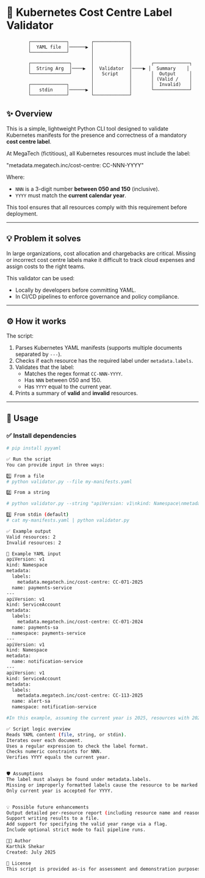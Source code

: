 # 📄 Kubernetes Cost Centre Label Validator

            ┌─────────────┐        ┌─────────────┐
            │  YAML file  │──────▶ │             │
            └─────────────┘        │             │
                                   │             │
            ┌──────────────┐       │             │       ┌─────────────┐
            │  String Arg  │────▶  │  Validator  │────▶ │  Summary    │
            └──────────────┘       │   Script    │       │  Output     │
                                   │             │       │ (Valid /    │
            ┌─────────────┐        │             │       │  Invalid)   │
            │   stdin     │──────▶ │             │       └─────────────┘
            └─────────────┘        └─────────────┘


## ✨ Overview

This is a simple, lightweight Python CLI tool designed to validate Kubernetes manifests for the presence and correctness of a mandatory **cost centre label**.

At MegaTech (fictitious), all Kubernetes resources must include the label:

"metadata.megatech.inc/cost-centre: CC-NNN-YYYY"


Where:
- `NNN` is a 3-digit number **between 050 and 150** (inclusive).
- `YYYY` must match the **current calendar year**.

This tool ensures that all resources comply with this requirement before deployment.

---

## 💡 Problem it solves

In large organizations, cost allocation and chargebacks are critical. Missing or incorrect cost centre labels make it difficult to track cloud expenses and assign costs to the right teams.

This validator can be used:
- Locally by developers before committing YAML.
- In CI/CD pipelines to enforce governance and policy compliance.

---

## ⚙️ How it works

The script:
1. Parses Kubernetes YAML manifests (supports multiple documents separated by `---`).
2. Checks if each resource has the required label under `metadata.labels`.
3. Validates that the label:
   - Matches the regex format `CC-NNN-YYYY`.
   - Has `NNN` between 050 and 150.
   - Has `YYYY` equal to the current year.
4. Prints a summary of **valid** and **invalid** resources.

---

## 🚀 Usage

### ✅ Install dependencies

```bash
# pip install pyyaml

✅ Run the script
You can provide input in three ways:

1️⃣ From a file
# python validator.py --file my-manifests.yaml

2️⃣ From a string

# python validator.py --string "apiVersion: v1\nkind: Namespace\nmetadata:\n  labels:\n    metadata.megatech.inc/cost-centre: CC-071-2025\n  name: example-ns"

3️⃣ From stdin (default)
# cat my-manifests.yaml | python validator.py

✅ Example output
Valid resources: 2
Invalid resources: 2

💬 Example YAML input
apiVersion: v1
kind: Namespace
metadata:
  labels:
    metadata.megatech.inc/cost-centre: CC-071-2025
  name: payments-service
---
apiVersion: v1
kind: ServiceAccount
metadata:
  labels:
    metadata.megatech.inc/cost-centre: CC-071-2024
  name: payments-sa
  namespace: payments-service
---
apiVersion: v1
kind: Namespace
metadata:
  name: notification-service
---
apiVersion: v1
kind: ServiceAccount
metadata:
  labels:
    metadata.megatech.inc/cost-centre: CC-113-2025
  name: alert-sa
  namespace: notification-service

#In this example, assuming the current year is 2025, resources with 2024 or missing labels will be counted as invalid.

✅ Script logic overview
Reads YAML content (file, string, or stdin).
Iterates over each document.
Uses a regular expression to check the label format.
Checks numeric constraints for NNN.
Verifies YYYY equals the current year.


🛡️ Assumptions
The label must always be found under metadata.labels.
Missing or improperly formatted labels cause the resource to be marked invalid.
Only current year is accepted for YYYY.


💡 Possible future enhancements
Output detailed per-resource report (including resource name and reason for failure).
Support writing results to a file.
Add support for specifying the valid year range via a flag.
Include optional strict mode to fail pipeline runs.

🧑‍💻 Author
Karthik Shekar
Created: July 2025

📄 License
This script is provided as-is for assessment and demonstration purposes.